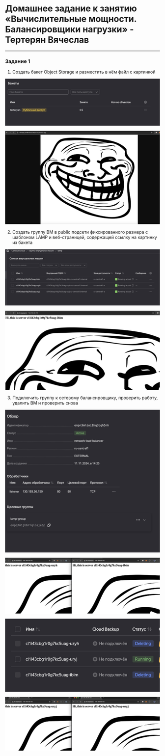 # Домашнее задание к занятию «Вычислительные мощности. Балансировщики нагрузки» - Тертерян Вячеслав

---

### Задание 1  

1. Создать бакет Object Storage и разместить в нём файл с картинкой  

![alt text](https://github.com/Marsianec/homework24-2/blob/main/img/1.png)  

![alt text](https://github.com/Marsianec/homework24-2/blob/main/img/2.png)  

2. Создать группу ВМ в public подсети фиксированного размера с шаблоном LAMP и веб-страницей, содержащей ссылку на картинку из бакета  

![alt text](https://github.com/Marsianec/homework24-2/blob/main/img/3.png)  

![alt text](https://github.com/Marsianec/homework24-2/blob/main/img/4.png)  

3. Подключить группу к сетевому балансировщику, проверить работу, удалить ВМ и проверить снова  

![alt text](https://github.com/Marsianec/homework24-2/blob/main/img/5.png) 

![alt text](https://github.com/Marsianec/homework24-2/blob/main/img/6.png)  
 
![alt text](https://github.com/Marsianec/homework24-2/blob/main/img/7.png)  

![alt text](https://github.com/Marsianec/homework24-2/blob/main/img/8.png) 